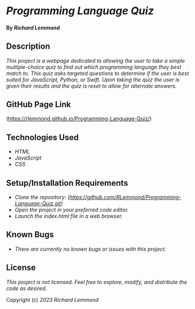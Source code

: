# _Programming Language Quiz_

#### By _**Richard Lemmond**_


## Description

_This project is a webpage dedicated to allowing the user to take a simple multiple-choice quiz to find out which programming language they best match to. This quiz asks targeted questions to determine if the user is best suited for JavaScript, Python, or Swift. Upon taking the quiz the user is given their results and the quiz is reset to allow for alternate answers._


## GitHub Page Link

(https://rlemmond.github.io/Programming-Language-Quiz/)

## Technologies Used

* _HTML_
* _JavaScript_
* _CSS_


## Setup/Installation Requirements

* _Clone the repository: (https://github.com/RLemmond/Programming-Language-Quiz.git)_
* _Open the project in your preferred code editor._
* _Launch the index.html file in a web browser._


## Known Bugs

* _There are currently no known bugs or issues with this project._


## License

_This project is not licensed. Feel free to explore, modify, and distribute the code as desired._

Copyright (c) _2023_ _Richard Lemmond_
